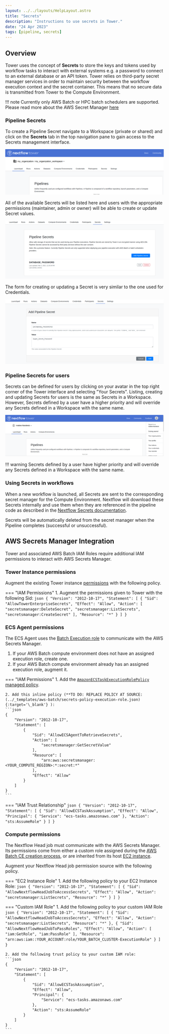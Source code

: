 ```yaml
---
layout: ../../layouts/HelpLayout.astro
title: "Secrets"
description: "Instructions to use secrets in Tower."
date: "24 Apr 2023"
tags: [pipeline, secrets]
---
```


## Overview

Tower uses the concept of **Secrets** to store the keys and tokens used by workflow tasks to interact with external systems e.g. a password to connect to an external database or an API token. Tower relies on third-party secret manager services in order to maintain security between the workflow execution context and the secret container. This means that no secure data is transmitted from Tower to the Compute Environment.

<!-- prettier-ignore -->
!!! note 
    Currently only AWS Batch or HPC batch schedulers are supported. Please read more about the AWS Secret Manager [here](https://docs.aws.amazon.com/secretsmanager/index.html)

### Pipeline Secrets

To create a Pipeline Secret navigate to a Workspace (private or shared) and click on the **Secrets** tab in the top navigation pane to gain access to the Secrets management interface.

![](_images/workspace_secrets_and_credentials.png)

All of the available Secrets will be listed here and users with the appropriate permissions (maintainer, admin or owner) will be able to create or update Secret values.

![](_images/secrets_list.png)

The form for creating or updating a Secret is very similar to the one used for Credentials.

![](_images/secrets_creation_form.png)

### Pipeline Secrets for users

Secrets can be defined for users by clicking on your avatar in the top right corner of the Tower interface and selecting "Your Secrets". Listing, creating and updating Secrets for users is the same as Secrets in a Workspace. However, Secrets defined by a user have a higher priority and will override any Secrets defined in a Workspace with the same name.

![](_images/personal_secrets_and_and_credentials.png)

<!-- prettier-ignore -->
!!! warning
    Secrets defined by a user have higher priority and will override any Secrets defined in a Workspace with the same name.

### Using Secrets in workflows

When a new workflow is launched, all Secrets are sent to the corresponding secret manager for the Compute Environment. Nextflow will download these Secrets internally and use them when they are referenced in the pipeline code as described in the [Nextflow Secrets documentation](https://www.nextflow.io/docs/edge/secrets.html#process-secrets).

Secrets will be automatically deleted from the secret manager when the Pipeline completes (successful or unsuccessful).


## AWS Secrets Manager Integration
Tower and associated AWS Batch IAM Roles require additional IAM permissions to interact with AWS Secrets Manager.

### Tower Instance permissions
Augment the existing Tower instance [permissions](https://github.com/seqeralabs/nf-tower-aws) with the following policy.

=== "IAM Permissions"
    1. Augment the permissions given to Tower with the following Sid:
    ```json
    {
        "Version": "2012-10-17",
        "Statement": [
            {
                "Sid": "AllowTowerEnterpriseSecrets",
                "Effect": "Allow",
                "Action": [
                    "secretsmanager:DeleteSecret",
                    "secretsmanager:ListSecrets",
                    "secretsmanager:CreateSecret"
                ],
                "Resource": "*"
            }
        ]
    }
    ```

### ECS Agent permissions
The ECS Agent uses the [Batch Execution role](https://docs.aws.amazon.com/batch/latest/userguide/execution-IAM-role.html#create-execution-role) to communicate with the AWS Secrets Manager.

1. If your AWS Batch compute environment does not have an assigned execution role, create one.
2. If your AWS Batch compute environment already has an assigned execution role, augment it.

=== "IAM Permissions"
    1. Add the [`AmazonECSTaskExecutionRolePolicy` managed policy](https://docs.aws.amazon.com/aws-managed-policy/latest/reference/AmazonECSTaskExecutionRolePolicy.html).

    2. Add this inline policy (**TO DO: REPLACE POLICY AT SOURCE: (../_templates/aws-batch/secrets-policy-execution-role.json){:target='\_blank'} ):
    ```json
    {
        "Version": "2012-10-17",
        "Statement": [
            {
                "Sid": "AllowECSAgentToRetrieveSecrets",
                "Action": [
                    "secretsmanager:GetSecretValue"
                ],
                "Resource": [
                    "arn:aws:secretsmanager:<YOUR_COMPUTE_REGION>:*:secret:*"
                ],
                "Effect": "Allow"
            }
        ]
    }
    ```

=== "IAM Trust Relationship"
    ```json
    {
        "Version": "2012-10-17",
        "Statement": [
            {
                "Sid": "AllowECSTaskAssumption",
                "Effect": "Allow",
                "Principal": {
                    "Service": "ecs-tasks.amazonaws.com"
                },
                "Action": "sts:AssumeRole"
            }
        ]
    }
    ```

### Compute permissions
The Nextflow Head job must communicate with the AWS Secrets Manager. Its permissions come from either a custom role assigned during the [AWS Batch CE creation process](https://help.tower.nf/compute-envs/aws-batch/#advanced-options), or are inherited from its host [EC2 instance](https://docs.aws.amazon.com/batch/latest/userguide/instance_IAM_role.html). 

Augment your Nextflow Head job permission source with the following policy.

=== "EC2 Instance Role"
    1. Add the following policy to your EC2 Instance Role:
    ```json
    {
        "Version": "2012-10-17",
        "Statement": [
            {
                "Sid": "AllowNextflowHeadJobToAccessSecrets",
                "Effect": "Allow",
                "Action": "secretsmanager:ListSecrets",
                "Resource": "*"
            }
        ]
    }
    ```

=== "Custom IAM Role"
    1. Add the following policy to your custom IAM Role
    ```json
    {
        "Version": "2012-10-17",
        "Statement": [
            {
                "Sid": "AllowNextflowHeadJobToAccessSecrets",
                "Effect": "Allow",
                "Action": "secretsmanager:ListSecrets",
                "Resource": "*"
            },
            {
                "Sid": "AllowNextflowHeadJobToPassRoles",
                "Effect": "Allow",
                "Action": [
                    "iam:GetRole",
                    "iam:PassRole"
                ],
                "Resource": "arn:aws:iam::YOUR_ACCOUNT:role/YOUR_BATCH_CLUSTER-ExecutionRole"
            }
        ]
    }
    ```

    2. Add the following trust policy to your custom IAM role:
    ```json
    {
        "Version": "2012-10-17",
        "Statement": [
            {
                "Sid": "AllowECSTaskAssumption",
                "Effect": "Allow",
                "Principal": {
                    "Service": "ecs-tasks.amazonaws.com"
                },
                "Action": "sts:AssumeRole"
            }
        ]
    }
    ```